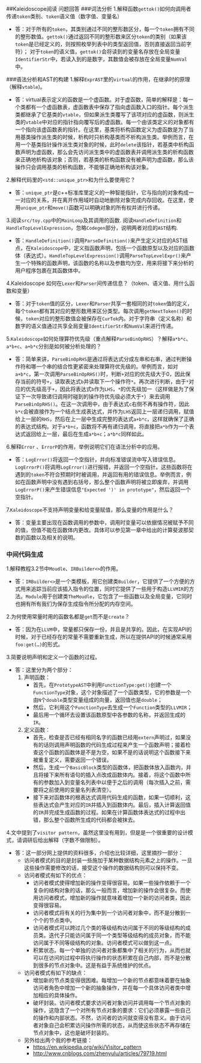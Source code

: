 ##Kaleidoscope阅读 问题回答
###词法分析
1.解释函数`gettok()`如何向调用者传递`token`类别、`token`语义值（数字值、变量名）
- 答：对于所有的`token`，其类别通过不同的整形数区分，每一个`token`拥有不同的整形数值。`gettok()`通过返回不同的整形数来区分`token`的类别（如果该`token`是已经定义的，则按照枚举列表中的类型返回值，否则直接返回当前字符）；
  对于`token`的语义值，`gettok()`会将读到的变量名存放在全局变量`IdentifierStr`中，若读入到的是数字，其数值会被存放在全局变量`NumVal`中。

###语法分析和AST的构建
1.解释`ExprAST`里的`virtual`的作用，在继承时的原理（解释`vtable`)。
- 答：virtual表示定义的函数是一个虚函数。对于虚函数，简单的解释是：每一个类都有一个虚函数表，虚函数表中保存了指向虚函数入口的指针。每个派生类都继承了它基类的`vtable`，但如果派生类覆写了该项对应的虚函数，则派生类的`vtable`中对应的指针指向覆写后的虚函数。每一个由该类定义的对象都有一个指向该虚函数表的指针。在这里，基类将析构函数定义为虚函数是为了当用基类操作派生类的时候，析构时只析构基类而不析构派生类。举例而言，在用一个基类指针操作派生类对象的时候，此时`delete`该指针，若基类中析构函数声明为虚函数，那么会先访问派生类中的虚函数表并调用派生类的析构函数来正确地析构该对象；否则，若基类的析构函数没有被声明为虚函数，那么该操作只会调用基类的析构函数，不能够正确地析构该对象。

2.解释代码里的`<std::unique_ptr>`和为什么要使用它？
- 答：`unique_ptr`是c++标准库里定义的一种智能指针，它与指向的对象构成一一对应的关系，并在离开作用域时自动地删除对象完成内存回收。在这里，使用`unique_ptr`和`move()`函数可以明确对象的所有权并进行传递。

3.阅读`src/toy.cpp`中的`MainLoop`及其调用的函数. 阅读`HandleDefinition`和`HandleTopLevelExpression`，忽略`Codegen`部分，说明两者对应的`AST`结构.
- 答：`HandleDefinition()`调用`ParseDefinition()`来产生定义对应的AST结点，在`Kaleidoscope`中，定义指函数声明，包括一个函数原型以及对应的函数体（表达式）。`HandleTopLevelExpression()`调用`ParseTopLevelExpr()`来产生一个特殊的函数声明，该函数的名称以及参数均为空，用来将接下来分析的用户程序包裹在其函数体中。

4.Kaleidoscope 如何在`Lexer`和`Parser`间传递信息？（token、语义值、用什么函数和变量）
- 答：对于`token`值的区分，`Lexer`和`Parser`共享一套相同的对`token`值的定义，每个`token`都有其对应的整形数用来区分类型。每次调用`getNextToken()`的时候，`token`对应的整形数值会被保存在`CurTok`内。对于字符串（定义名称）和数字的语义值通过共享全局变量`IdentifierStr`和`NumVal`来进行传递。

5.`Kaleidoscope`如何处理算符优先级（重点解释`ParseBinOpRHS`）？解释`a*b*c`、`a*b+c`、`a+b*c`分别是如何被分析处理的？
- 答：简单来讲，`ParseBinOpRHS`是通过将表达式分成左串和右串，通过判断操作符和哪一个串的结合性更紧密来处理算符优先级的。举例而言，如对`a+b*c`，第一次调用`ParseBinOpRHS()`时，判断`+`对应的优先级大于0，因此保存当前的符号`+`，读取表达式`b`并读取下一个操作符`*`。再次进行判断，由于`*`对应的优先级高于`+`，因此将表达式`b`作为`LHS`，`*`的优先级加一（这样做是为了保证下一次导致递归调用时碰到的操作符优先级必须大于`*`）来去调用`ParseBinOpRHS()`。在这一次调用中，由于表达式`c`右侧不再有操作符，因此`b*c`会被直接作为一个结点生成表达式，并作为`LHS`返回上一层递归调用，赋值给上一层的`RHS`，然后在上一层中生成完整的表达式`a+b*c`，这样就确保了正确的表达式结构。对于`a*b+c`，函数将不再有递归调用，将直接把`a*b`作为一个表达式返回给上一层，最后在生成`a*b+c`；`a*b*c`同样如此。

6.解释`Error` 、`ErrorP`的作用，举例说明它们在语法分析中的应用。
- 答：`LogError()`将返回一个空指针，并向标准错误流中写入错误信息。`LogErrorP()`将调用`LogError()`进行报错，并返回一个空指针。这些函数将在遇到的`token`不符合预期时时被调用，并返回有用的错误信息。举例而言，例如在函数声明中没有遇到右括号，那么整个函数声明将被立即废弃，并调用`LogErrorP()`来产生错误信息`"Expected ')' in prototype"`，然后返回一个空指针。

7.`Kaleidoscope`不支持声明变量和给变量赋值，那么变量的作用是什么？
- 答：变量主要出现在函数调用的参数中，调用时变量可以依据情况被赋予不同的值，但值不能在函数体内更改。具体可以参见第一章中给出的计算斐波那契数的函数以及相关的说明。

### 中间代码生成

1.解释教程3.2节中`Moudle`、`IRBuilder<>`的作用。
- 答：`IRBuilder<>`是一个类模板，用它创建类`Builder`，它提供了一个方便的方式用来追踪当前应该插入指令的位置，同时它提供了一些用于构造`LLVMIR`的方法。`Module`用于创建类`TheMoudle`，它包含了一些函数以及全局变量，它同时也拥有所有我们为保存生成指令所分配的内存空间。

2.为何使用常量时用的函数名都是`get`而不是`create`？
- 答：因为在`LLVM`中，常量都只保存一份，并且是共享的。因此，在实现API的时候，对于已经存在的常量不需要重新生成，所以在提供API的时候通常采用`foo:get(…)`的形式。

3.简要说明声明和定义一个函数的过程。
- 答：这里分为两个部分：
  1. 声明函数：
     - 首先，在`PrototypeAST`中利用`FunctionType:get()`创建一个`FunctionType`对象，这个对象描述了一个函数类型，它的参数是一个由`N`个`double`类型变量组成的向量，返回值也是`double`；
     - 然后，它利用这个`FunctionType`去生成一个`Function`类型的`LLVMIR`；
     - 最后用一个循环去设置该函数原型中各参数的名称，并返回生成的`IR`。
  2. 定义函数：
     - 首先，检查是否已经有相同名字的函数已经用`extern`声明过，如果没有的话则调用声明函数的代码生成过程来产生一个函数声明；接着检查这个函数的函数体是不是为空，如果不是的话说明这个函数接下来被重复定义，需要返回一个错误。
     - 然后，生成一个`BasicBlock`类型的函数体，把函数体放入函数内，并且将接下来所有语句的插入点改成函数体内。接着，将这个函数中所有的参数加入到变量名列表中以便于之后的调用（每次插入之前，需要将之前使用的变量名列表清空）。
     - 接下来对函数体的根表达式调用代码生成的函数，如果一切顺利，这些表达式会产生对应的`IR`并插入到函数体内。最后，插入计算返回值的`IR`并完成生成函数的过程。如果在计算函数体表达式的过程中出错，那么整个函数所生成的代码都会被抹去。

4.文中提到了`visitor pattern`，虽然这里没有用到，但是是一个很重要的设计模式，请调研后给出解释（字数不做限制）。
- 答：这一部分网上提供的资料很多，介绍也比较详细，这里摘抄一部分：
  - 访问者模式的目的是封装一些施加于某种数据结构元素之上的操作。一旦这些操作需要修改的话，接受这个操作的数据结构则可以保持不变。
  - 访问者模式有如下的优点：
    - 访问者模式使得增加新的操作变得很容易。如果一些操作依赖于一个复杂的结构对象的话，那么一般而言，增加新的操作会很复杂。而使用访问者模式，增加新的操作就意味着增加一个新的访问者类，因此变得很容易。
    - 访问者模式将有关的行为集中到一个访问者对象中，而不是分散到一个个的节点类中。
    - 访问者模式可以跨过几个类的等级结构访问属于不同的等级结构的成员类。迭代子只能访问属于同一个类型等级结构的成员对象，而不能访问属于不同等级结构的对象。访问者模式可以做到这一点。
    - 积累状态。每一个单独的访问者对象都集中了相关的行为，从而也就可以在访问的过程中将执行操作的状态积累在自己内部，而不是分散到很多的节点对象中。这是有益于系统维护的优点。
  - 访问者模式有如下的缺点：
    - 增加新的节点类变得很困难。每增加一个新的节点都意味着要在抽象访问者角色中增加一个新的抽象操作，并在每一个具体访问者类中增加相应的具体操作。
    - 破坏封装。访问者模式要求访问者对象访问并调用每一个节点对象的操作，这隐含了一个对所有节点对象的要求：它们必须暴露一些自己的操作和内部状态。不然，访问者的访问就变得没有意义。由于访问者对象自己会积累访问操作所需的状态，从而使这些状态不再存储在节点对象中，这也是破坏封装的。
  - 另外给出两个我的参考链接：
    - https://en.wikipedia.org/wiki/Visitor_pattern
    - http://www.cnblogs.com/zhenyulu/articles/79719.html